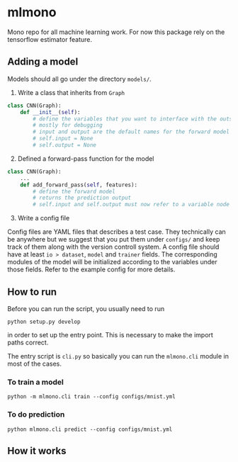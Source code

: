 # mlmono
Mono repo for all machine learning work.
For now this package rely on the tensorflow estimator feature.

## Adding a model

Models should all go under the directory `models/`.

1. Write a class that inherits from `Graph`
```python
class CNN(Graph):
    def __init__(self):
        # define the variables that you want to interface with the outside
        # mostly for debugging
        # input and output are the default names for the forward model as defined in `Graph`
        # self.input = None
        # self.output = None
```
2. Defined a forward-pass function for the model
```python
class CNN(Graph):
    ...
    def add_forward_pass(self, features):
        # define the forward model
        # returns the prediction output
        # self.input and self.output must now refer to a variable node
```

3. Write a config file

Config files are YAML files that describes a test case.
They technically can be anywhere but we suggest that you put them under `configs/` and keep track of them along with the version controll system.
A config file should have at least `io > dataset`, `model` and `trainer` fields.
The corresponding modules of the model will be initialized according to the variables under those fields.
Refer to the example config for more details.

## How to run

Before you can run the script, you usually need to run
```
python setup.py develop
```
in order to set up the entry point.
This is necessary to make the import paths correct.

The entry script is `cli.py` so basically you can run the `mlmono.cli` module in most of the cases.

### To train a model

```
python -m mlmono.cli train --config configs/mnist.yml
```

### To do prediction

```
python mlmono.cli predict --config configs/mnist.yml
```

## How it works

